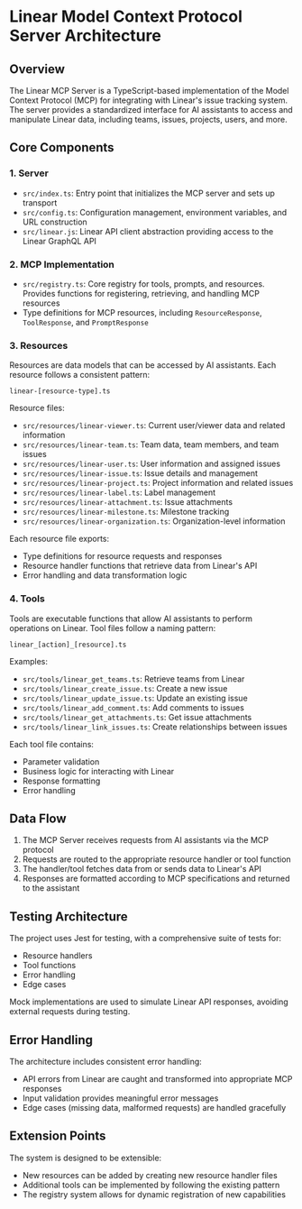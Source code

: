 # Linear Model Context Protocol Server Architecture

## Overview

The Linear MCP Server is a TypeScript-based implementation of the Model Context Protocol (MCP) for integrating with Linear's issue tracking system. The server provides a standardized interface for AI assistants to access and manipulate Linear data, including teams, issues, projects, users, and more.

## Core Components

### 1. Server

- `src/index.ts`: Entry point that initializes the MCP server and sets up transport
- `src/config.ts`: Configuration management, environment variables, and URL construction
- `src/linear.js`: Linear API client abstraction providing access to the Linear GraphQL API

### 2. MCP Implementation

- `src/registry.ts`: Core registry for tools, prompts, and resources. Provides functions for registering, retrieving, and handling MCP resources
- Type definitions for MCP resources, including `ResourceResponse`, `ToolResponse`, and `PromptResponse`

### 3. Resources

Resources are data models that can be accessed by AI assistants. Each resource follows a consistent pattern:

```
linear-[resource-type].ts
```

Resource files:

- `src/resources/linear-viewer.ts`: Current user/viewer data and related information
- `src/resources/linear-team.ts`: Team data, team members, and team issues
- `src/resources/linear-user.ts`: User information and assigned issues
- `src/resources/linear-issue.ts`: Issue details and management
- `src/resources/linear-project.ts`: Project information and related issues
- `src/resources/linear-label.ts`: Label management
- `src/resources/linear-attachment.ts`: Issue attachments
- `src/resources/linear-milestone.ts`: Milestone tracking
- `src/resources/linear-organization.ts`: Organization-level information

Each resource file exports:

- Type definitions for resource requests and responses
- Resource handler functions that retrieve data from Linear's API
- Error handling and data transformation logic

### 4. Tools

Tools are executable functions that allow AI assistants to perform operations on Linear. Tool files follow a naming pattern:

```
linear_[action]_[resource].ts
```

Examples:

- `src/tools/linear_get_teams.ts`: Retrieve teams from Linear
- `src/tools/linear_create_issue.ts`: Create a new issue
- `src/tools/linear_update_issue.ts`: Update an existing issue
- `src/tools/linear_add_comment.ts`: Add comments to issues
- `src/tools/linear_get_attachments.ts`: Get issue attachments
- `src/tools/linear_link_issues.ts`: Create relationships between issues

Each tool file contains:

- Parameter validation
- Business logic for interacting with Linear
- Response formatting
- Error handling

## Data Flow

1. The MCP Server receives requests from AI assistants via the MCP protocol
2. Requests are routed to the appropriate resource handler or tool function
3. The handler/tool fetches data from or sends data to Linear's API
4. Responses are formatted according to MCP specifications and returned to the assistant

## Testing Architecture

The project uses Jest for testing, with a comprehensive suite of tests for:

- Resource handlers
- Tool functions
- Error handling
- Edge cases

Mock implementations are used to simulate Linear API responses, avoiding external requests during testing.

## Error Handling

The architecture includes consistent error handling:

- API errors from Linear are caught and transformed into appropriate MCP responses
- Input validation provides meaningful error messages
- Edge cases (missing data, malformed requests) are handled gracefully

## Extension Points

The system is designed to be extensible:

- New resources can be added by creating new resource handler files
- Additional tools can be implemented by following the existing pattern
- The registry system allows for dynamic registration of new capabilities
